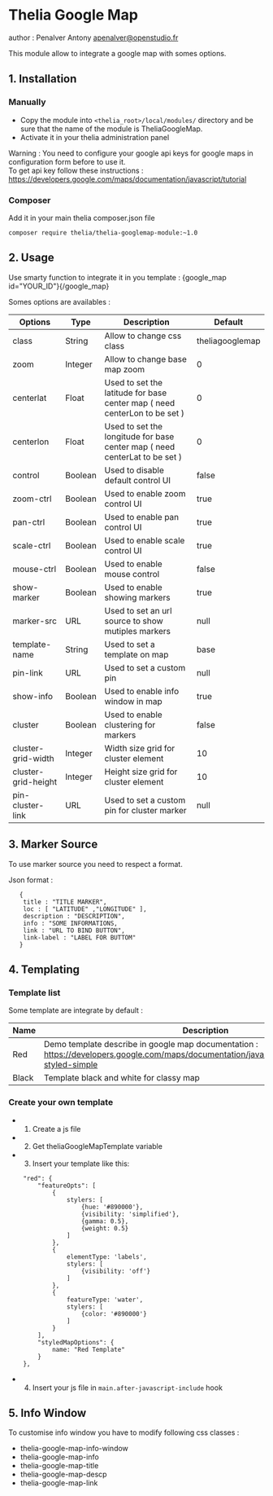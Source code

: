 # Thelia Google Map


author : Penalver Antony <apenalver@openstudio.fr>

This module allow to integrate a google map with somes options.

## 1. Installation

### Manually
* Copy the module into ```<thelia_root>/local/modules/``` directory and be sure that the name of the module is TheliaGoogleMap.
* Activate it in your thelia administration panel

Warning : You need to configure your google api keys for google maps in configuration form before to use it.<br>
To get api key follow these instructions : https://developers.google.com/maps/documentation/javascript/tutorial

### Composer
Add it in your main thelia composer.json file

```
composer require thelia/thelia-googlemap-module:~1.0
```

## 2. Usage


Use smarty function to integrate it in you template :
{google_map id="YOUR_ID"}{/google_map}

Somes options are availables :<br>

|Options        |Type           | Description                                                               | Default
|---            |---            |---                                                                        |---
|class          | String        | Allow to change css class                                                 | theliagooglemap
|zoom           | Integer       | Allow to change base map zoom                                             | 0
|centerlat      | Float         | Used to set the latitude for base center map ( need centerLon to be set ) | 0
|centerlon      | Float         | Used to set the longitude for base center map ( need centerLat to be set )| 0
|control        | Boolean       | Used to disable default control UI                                        | false
|zoom-ctrl      | Boolean       | Used to enable zoom control UI                                            | true
|pan-ctrl       | Boolean       | Used to enable pan control UI                                             | true
|scale-ctrl     | Boolean       | Used to enable scale control UI                                           | true
|mouse-ctrl     | Boolean       | Used to enable mouse control                                              | false
|show-marker    | Boolean       | Used to enable showing markers                                            | true
|marker-src     | URL           | Used to set an url source to show mutiples markers                        | null
|template-name  | String        | Used to set a template on map                                             | base
|pin-link       | URL           | Used to set a custom pin                                                  | null
|show-info      | Boolean       | Used to enable info window in map                                         | true
|cluster        | Boolean       | Used to enable clustering for markers                                     | false
|cluster-grid-width  | Integer  | Width size grid for cluster element                                       | 10
|cluster-grid-height | Integer  | Height size grid for cluster element                                      | 10
|pin-cluster-link    | URL      | Used to set a custom pin for cluster marker                               | null

## 3. Marker Source


To use marker source you need to respect a format.<br>
 
Json format :<br> 
```
   {
    title : "TITLE MARKER",
    loc : [ "LATITUDE" ,"LONGITUDE" ],
    description : "DESCRIPTION",
    info : "SOME INFORMATIONS,
    link : "URL TO BIND BUTTON",
    link-label : "LABEL FOR BUTTOM"
   }
```   

## 4. Templating

### Template list

Some template are integrate by default :

| Name | Description | Key
|---    |---    |---
|Red | Demo template describe in google map documentation : https://developers.google.com/maps/documentation/javascript/examples/maptype-styled-simple | red
|Black | Template black and white for classy map | black

### Create your own template

* 1. Create a js file 
* 2. Get theliaGoogleMapTemplate variable
* 3. Insert your template like this:
```
    "red": {
        "featureOpts": [
            {
                stylers: [
                    {hue: '#890000'},
                    {visibility: 'simplified'},
                    {gamma: 0.5},
                    {weight: 0.5}
                ]
            },
            {
                elementType: 'labels',
                stylers: [
                    {visibility: 'off'}
                ]
            },
            {
                featureType: 'water',
                stylers: [
                    {color: '#890000'}
                ]
            }
        ],
        "styledMapOptions": {
            name: "Red Template"
        }
    },
```
* 4. Insert your js file in ```main.after-javascript-include``` hook

## 5. Info Window

To customise info window you have to modify following css classes :

* thelia-google-map-info-window
* thelia-google-map-info
* thelia-google-map-title
* thelia-google-map-descp
* thelia-google-map-link


